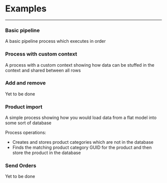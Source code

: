 ﻿# Examples #

-------

### Basic pipeline ###
A basic pipeline process which executes in order

### Process with custom context ###
A process with a custom context showing how data can be stuffed in the context and shared between all rows

### Add and remove ###
Yet to be done

### Product import ###
A simple process showing how you would load data from a flat model into some sort of database

Process operations:

- Creates and stores product categories which are not in the database
- Finds the matching product category GUID for the product and then store the product in the database

### Send Orders ###
Yet to be done